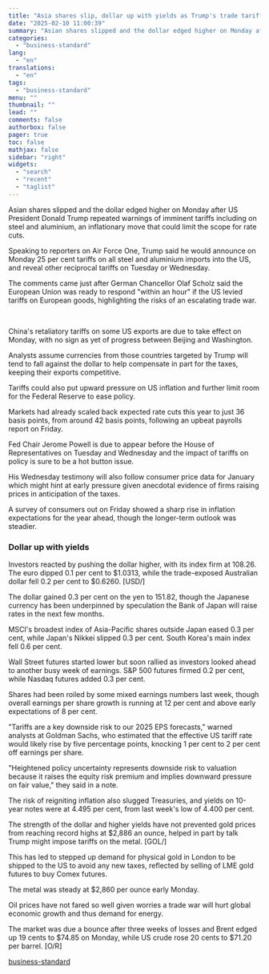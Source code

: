 ```yaml
---
title: "Asia shares slip, dollar up with yields as Trump's trade tariffs loom"
date: "2025-02-10 11:00:39"
summary: "Asian shares slipped and the dollar edged higher on Monday after US President Donald Trump repeated warnings of imminent tariffs including on steel and aluminium, an inflationary move that could limit the scope for rate cuts. Speaking to reporters on Air Force One, Trump said he would announce on Monday..."
categories:
  - "business-standard"
lang:
  - "en"
translations:
  - "en"
tags:
  - "business-standard"
menu: ""
thumbnail: ""
lead: ""
comments: false
authorbox: false
pager: true
toc: false
mathjax: false
sidebar: "right"
widgets:
  - "search"
  - "recent"
  - "taglist"
---
```


Asian shares slipped and the dollar edged higher on Monday after US President Donald Trump repeated warnings of imminent tariffs including on steel and aluminium, an inflationary move that could limit the scope for rate cuts.

Speaking to reporters on Air Force One, Trump said he would announce on Monday 25 per cent tariffs on all steel and aluminium imports into the US, and reveal other reciprocal tariffs on Tuesday or Wednesday.

The comments came just after German Chancellor Olaf Scholz said the European Union was ready to respond "within an hour" if the US levied tariffs on European goods, highlighting the risks of an escalating trade war.

 

China's retaliatory tariffs on some US exports are due to take effect on Monday, with no sign as yet of progress between Beijing and Washington.

Analysts assume currencies from those countries targeted by Trump will tend to fall against the dollar to help compensate in part for the taxes, keeping their exports competitive.

Tariffs could also put upward pressure on US inflation and further limit room for the Federal Reserve to ease policy.

Markets had already scaled back expected rate cuts this year to just 36 basis points, from around 42 basis points, following an upbeat payrolls report on Friday.

Fed Chair Jerome Powell is due to appear before the House of Representatives on Tuesday and Wednesday and the impact of tariffs on policy is sure to be a hot button issue.

His Wednesday testimony will also follow consumer price data for January which might hint at early pressure given anecdotal evidence of firms raising prices in anticipation of the taxes.

A survey of consumers out on Friday showed a sharp rise in inflation expectations for the year ahead, though the longer-term outlook was steadier.

### Dollar up with yields

Investors reacted by pushing the dollar higher, with its index firm at 108.26. The euro dipped 0.1 per cent to $1.0313, while the trade-exposed Australian dollar fell 0.2 per cent to $0.6260. [USD/]

The dollar gained 0.3 per cent on the yen to 151.82, though the Japanese currency has been underpinned by speculation the Bank of Japan will raise rates in the next few months.

MSCI's broadest index of Asia-Pacific shares outside Japan eased 0.3 per cent, while Japan's Nikkei slipped 0.3 per cent. South Korea's main index fell 0.6 per cent.

Wall Street futures started lower but soon rallied as investors looked ahead to another busy week of earnings. S&P 500 futures firmed 0.2 per cent, while Nasdaq futures added 0.3 per cent.

Shares had been roiled by some mixed earnings numbers last week, though overall earnings per share growth is running at 12 per cent and above early expectations of 8 per cent.

"Tariffs are a key downside risk to our 2025 EPS forecasts," warned analysts at Goldman Sachs, who estimated that the effective US tariff rate would likely rise by five percentage points, knocking 1 per cent to 2 per cent off earnings per share.

"Heightened policy uncertainty represents downside risk to valuation because it raises the equity risk premium and implies downward pressure on fair value," they said in a note.

The risk of reigniting inflation also slugged Treasuries, and yields on 10-year notes were at 4.495 per cent, from last week's low of 4.400 per cent.

The strength of the dollar and higher yields have not prevented gold prices from reaching record highs at $2,886 an ounce, helped in part by talk Trump might impose tariffs on the metal. [GOL/]

This has led to stepped up demand for physical gold in London to be shipped to the US to avoid any new taxes, reflected by selling of LME gold futures to buy Comex futures.

The metal was steady at $2,860 per ounce early Monday.

Oil prices have not fared so well given worries a trade war will hurt global economic growth and thus demand for energy.

The market was due a bounce after three weeks of losses and Brent edged up 19 cents to $74.85 on Monday, while US crude rose 20 cents to $71.20 per barrel. [O/R]

[business-standard](https://www.business-standard.com/world-news/asia-shares-slip-dollar-up-with-yields-as-trump-s-trade-tariffs-loom-125021000080_1.html)
